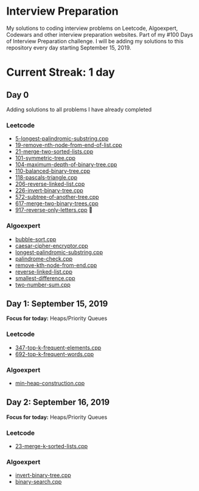 # Interview Preparation
My solutions to coding interview problems on Leetcode, Algoexpert, Codewars and other interview preparation websites. Part of my #100 Days of Interview Preparation challenge. I will be adding my solutions to this repository every day starting September 15, 2019.

# Current Streak: 1 day

## Day 0
Adding solutions to all problems I have already completed

<!-- Template for each day

 ## Day 1: September 15, 2019
__Focus for today:__ Heaps/Priority Queues

### Leetcode
* [5-longest-palindromic-substring.cpp](Leetcode/5-longest-palindromic-substring.cpp)
* [5-longest-palindromic-substring.cpp](Leetcode/5-longest-palindromic-substring.cpp)

### Algoexpert
* [bubble-sort.cpp](Algoexpert/bubble-sort.cpp)

 -->

### Leetcode
* [5-longest-palindromic-substring.cpp](Leetcode/5-longest-palindromic-substring.cpp)
* [19-remove-nth-node-from-end-of-list.cpp](Leetcode/19-remove-nth-node-from-end-of-list.cpp)
* [21-merge-two-sorted-lists.cpp](Leetcode/21-merge-two-sorted-lists.cpp)
* [101-symmetric-tree.cpp](Leetcode/101-symmetric-tree.cpp)
* [104-maximum-depth-of-binary-tree.cpp](Leetcode/104-maximum-depth-of-binary-tree.cpp)
* [110-balanced-binary-tree.cpp](Leetcode/110-balanced-binary-tree.cpp)
* [118-pascals-triangle.cpp](Leetcode/118-pascals-triangle.cpp)
* [206-reverse-linked-list.cpp](Leetcode/206-reverse-linked-list.cpp)
* [226-invert-binary-tree.cpp](Leetcode/226-invert-binary-tree.cpp)
* [572-subtree-of-another-tree.cpp](Leetcode/572-subtree-of-another-tree.cpp)
* [617-merge-two-binary-trees.cpp](Leetcode/617-merge-two-binary-trees.cpp)
* [917-reverse-only-letters.cpp](Leetcode/917-reverse-only-letters.cpp) :red_circle:

### Algoexpert
* [bubble-sort.cpp](Algoexpert/bubble-sort.cpp)
* [caesar-cipher-encryptor.cpp](Algoexpert/caesar-cipher-encryptor.cpp)
* [longest-palindromic-substring.cpp](Algoexpert/longest-palindromic-substring.cpp)
* [palindrome-check.cpp](Algoexpert/palindrome-check.cpp)
* [remove-kth-node-from-end.cpp](Algoexpert/remove-kth-node-from-end.cpp)
* [reverse-linked-list.cpp](Algoexpert/reverse-linked-list.cpp)
* [smallest-difference.cpp](Algoexpert/smallest-difference.cpp)
* [two-number-sum.cpp](Algoexpert/two-number-sum.cpp)

## Day 1: September 15, 2019
__Focus for today:__ Heaps/Priority Queues

### Leetcode
* [347-top-k-frequent-elements.cpp](Leetcode/347-top-k-frequent-elements.cpp)
* [692-top-k-frequent-words.cpp](Leetcode/692-top-k-frequent-words.cpp)

### Algoexpert
* [min-heap-construction.cpp](Algoexpert/min-heap-construction.cpp)

 ## Day 2: September 16, 2019
__Focus for today:__ Heaps/Priority Queues

### Leetcode
* [23-merge-k-sorted-lists.cpp](Leetcode/23-merge-k-sorted-lists.cpp)

### Algoexpert
* [invert-binary-tree.cpp](Algoexpert/invert-binary-tree.cpp)
* [binary-search.cpp](Algoexpert/binary-search.cpp)
